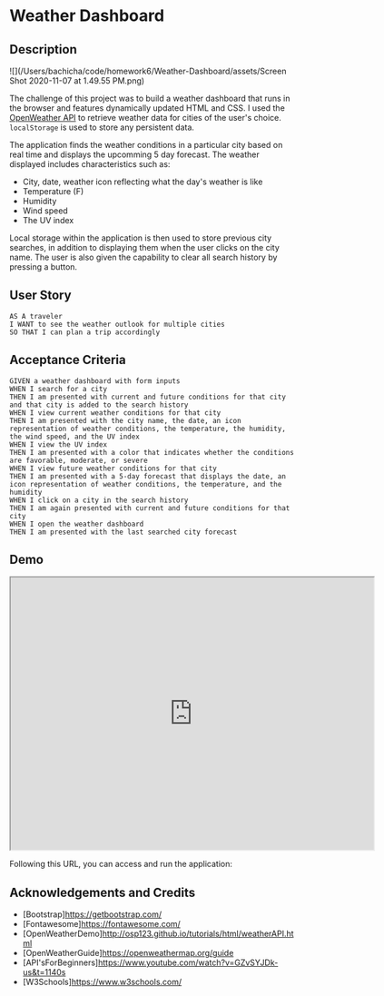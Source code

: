 # Weather Dashboard

## Description

![](/Users/bachicha/code/homework6/Weather-Dashboard/assets/Screen Shot 2020-11-07 at 1.49.55 PM.png)

The challenge of this project was to build a weather dashboard that runs in the browser and features dynamically updated HTML and CSS. I used the [OpenWeather API](https://openweathermap.org/api) to retrieve weather data for cities of the user's choice. `localStorage` is used to store any persistent data.

The application finds the weather conditions in a particular city based on real time and displays the upcomming 5 day forecast. The weather displayed includes characteristics such as:

* City, date, weather icon reflecting what the day's weather is like
* Temperature (F)
* Humidity
* Wind speed
* The UV index

Local storage within the application is then used to store previous city searches, in addition to displaying them when the user clicks on the city name. The user is also given the capability to clear all search history by pressing a button.

## User Story
```
AS A traveler
I WANT to see the weather outlook for multiple cities
SO THAT I can plan a trip accordingly
```

## Acceptance Criteria
```
GIVEN a weather dashboard with form inputs
WHEN I search for a city
THEN I am presented with current and future conditions for that city and that city is added to the search history
WHEN I view current weather conditions for that city
THEN I am presented with the city name, the date, an icon representation of weather conditions, the temperature, the humidity, the wind speed, and the UV index
WHEN I view the UV index
THEN I am presented with a color that indicates whether the conditions are favorable, moderate, or severe
WHEN I view future weather conditions for that city
THEN I am presented with a 5-day forecast that displays the date, an icon representation of weather conditions, the temperature, and the humidity
WHEN I click on a city in the search history
THEN I am again presented with current and future conditions for that city
WHEN I open the weather dashboard
THEN I am presented with the last searched city forecast
```

## Demo 

<iframe src="https://drive.google.com/file/d/1No1a4hirBZ1E83uUjOmWtcCXSflNuZH3/preview" width="640" height="480"></iframe>

<br>

Following this URL, you can access and run the application: 

## Acknowledgements and Credits

* [Bootstrap]https://getbootstrap.com/
* [Fontawesome]https://fontawesome.com/
* [OpenWeatherDemo]http://osp123.github.io/tutorials/html/weatherAPI.html
* [OpenWeatherGuide]https://openweathermap.org/guide
* [API'sForBeginners]https://www.youtube.com/watch?v=GZvSYJDk-us&t=1140s
* [W3Schools]https://www.w3schools.com/
